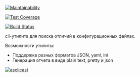 [![Maintainability](https://api.codeclimate.com/v1/badges/6e9dbc2762f1ede57c6f/maintainability)](https://codeclimate.com/github/Luckybox59/project-lvl2-s463/maintainability)

[![Test Coverage](https://api.codeclimate.com/v1/badges/6e9dbc2762f1ede57c6f/test_coverage)](https://codeclimate.com/github/Luckybox59/project-lvl2-s463/test_coverage)

[![Build Status](https://travis-ci.com/Luckybox59/project-lvl2-s463.svg?branch=master)](https://travis-ci.com/Luckybox59/project-lvl2-s463)

cli-утилита для поиска отличий в конфигурационных файлах.

Возможности утилиты:

* Поддержка разных форматов JSON, yaml, ini
* Генерация отчета в виде plain text, pretty и json

[![asciicast](https://asciinema.org/a/j5luQHTtAEIa7DmjbEKMfrIcP.svg)](https://asciinema.org/a/j5luQHTtAEIa7DmjbEKMfrIcP)
